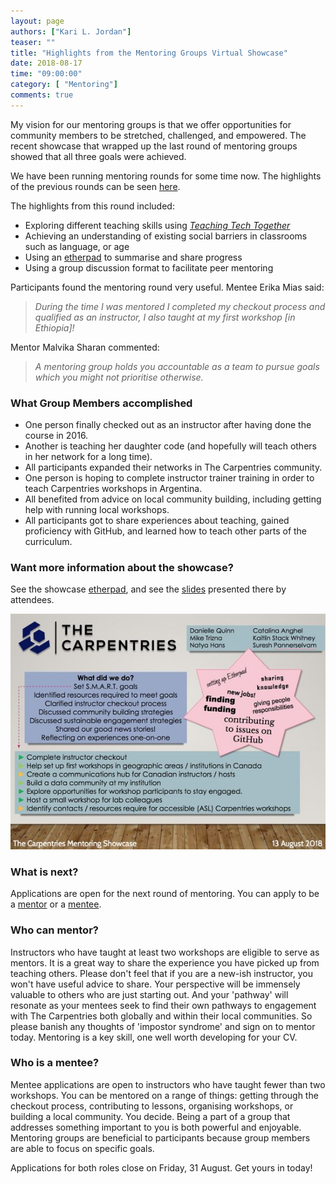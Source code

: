 ```yaml
---
layout: page
authors: ["Kari L. Jordan"]
teaser: ""
title: "Highlights from the Mentoring Groups Virtual Showcase"
date: 2018-08-17
time: "09:00:00"
category: [ "Mentoring"]
comments: true
---
```


My vision for our mentoring groups is that we offer opportunities for community members to be stretched, challenged, and empowered. The recent showcase that wrapped up the last round of mentoring groups showed that all three goals were achieved.

We have been running mentoring rounds for some time now. The highlights of the previous rounds can be seen [here](https://datacarpentry.org/blog/2018/02/Mentoring-Groups-Virtual-Showcase). 

The highlights from this round included:

* Exploring different teaching skills using [*Teaching Tech Together*](http://teachtogether.tech/en/)
* Achieving an understanding of existing social barriers in classrooms such as language, or age 
* Using an [etherpad](https://bio-it-embl.piratenpad.de/2018-CarpentryMentoring) to summarise and share progress 
* Using a group discussion format to facilitate peer mentoring

Participants found the mentoring round very useful. Mentee Erika Mias said:

> *During the time I was mentored I completed my checkout process and qualified as an instructor, I also taught at my first workshop [in Ethiopia]!*

Mentor Malvika Sharan commented: 

> *A mentoring group holds you accountable as a team to pursue goals which you might not prioritise otherwise.*

### What Group Members accomplished 

* One person finally checked out as an instructor after having done the course in 2016.
* Another is teaching her daughter code (and hopefully will teach others in her network for a long time).
* All participants expanded their networks in The Carpentries community.
* One person is hoping to complete instructor trainer training in order to teach Carpentries workshops in Argentina.
* All benefited from advice on local community building, including getting help with running local workshops.
* All participants got to share experiences about teaching, gained proficiency with GitHub, and learned how to teach other parts of the curriculum.

### Want more information about the showcase?
See the showcase [etherpad](https://pad.carpentries.org/mentoring-groups), and see the [slides](https://drive.google.com/drive/folders/1i8ozxm5MsiLBU8pPmb_9qJVkMNwZLiVK) presented there by attendees.

![Slide from one of the groups](/images/mentoringslide.jpg)

### What is next?
Applications are open for the next round of mentoring. 
You can apply to be a [mentor](https://docs.google.com/forms/d/e/1FAIpQLSfXySJkJrl4uVQyyUmohBnBGlJMfPj7Mis0JqU-awOHvGug2A/viewform) 
or a [mentee](https://docs.google.com/forms/d/e/1FAIpQLSfShPoHabyLUMe5894zn-h5hJGY6OH1sffBYKZML3QfHHfSWQ/viewform). 

### Who can mentor?
Instructors who have taught at least two workshops are eligible to serve as mentors. It is a great way to share the experience you 
have picked up from teaching others. Please don't feel that if you are a new-ish instructor, you won't have useful advice
to share. Your perspective will be immensely valuable to others who are just starting out. And your 'pathway' will resonate as your 
mentees seek to find their own pathways to engagement with The Carpentries both globally and within their local communities. So please banish
any thoughts of 'impostor syndrome' and sign on to mentor today. Mentoring is a key skill, one well worth developing for your CV.

### Who is a mentee?
Mentee applications are open to instructors who have taught fewer than two workshops. You can be mentored on a range 
of things: getting through the checkout process, contributing to lessons, organising workshops, or building a local community. 
You decide. Being a part of a group that addresses something important to you is both powerful and enjoyable. Mentoring groups are beneficial to participants because group members are able to focus on specific goals.

Applications for both roles close on Friday, 31 August. Get yours in today!






